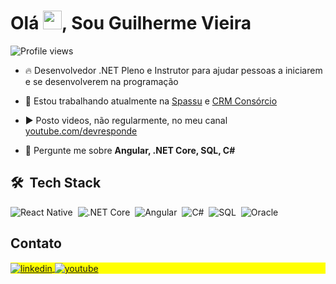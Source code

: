 
<h1 align="left">Olá <img src="https://raw.githubusercontent.com/kaueMarques/kaueMarques/master/hi.gif" height="30px">, Sou Guilherme Vieira</h1>
<p align="left"> <img src="https://komarev.com/ghpvc/?username=vieiragui&color=yellow" alt="Profile views" /> </p>

- 🔥 Desenvolvedor .NET Pleno e Instrutor para ajudar pessoas a iniciarem e se desenvolverem na programação 

- 🔭 Estou trabalhando atualmente na [Spassu](https://www.spassu.com.br/) e [CRM Consórcio](https://crmdeconsorcio.com/)

- ▶️ Posto videos, não regularmente, no meu canal [youtube.com/devresponde](https://www.youtube.com/@devresponde7894)

- 💬 Pergunte me sobre **Angular, .NET Core, SQL, C#**

## 🛠 &nbsp;Tech Stack
![React Native](https://img.shields.io/badge/-ReactNative-05122A?style=flat&logo=react)&nbsp;
![.NET Core](https://img.shields.io/badge/-.NETCore-05122A?style=flat&logo=dotnet)&nbsp;
![Angular](https://img.shields.io/badge/-Angular-05122A?style=flat&logo=angular)&nbsp;
![C#](https://img.shields.io/badge/-CSharp-05122A?style=flat&logo=csharp)&nbsp;
![SQL](https://img.shields.io/badge/-SQL-05122A?style=flat&logo=microsoftsqlserver)&nbsp;
![Oracle](https://img.shields.io/badge/-Oracle-05122A?style=flat&logo=oracle)&nbsp;

<!--
<br><br>
## 🛠 &nbsp;Tech Stack
![JavaScript](https://img.shields.io/badge/-JavaScript-05122A?style=flat&logo=javascript)&nbsp;
![Node.js](https://img.shields.io/badge/-Node.js-05122A?style=flat&logo=node.js)&nbsp;
![HTML](https://img.shields.io/badge/-HTML-05122A?style=flat&logo=HTML5)&nbsp;
![CSS](https://img.shields.io/badge/-CSS-05122A?style=flat&logo=CSS3&logoColor=1572B6)&nbsp;
![React](https://img.shields.io/badge/-React-05122A?style=flat&logo=react)&nbsp;
![Git](https://img.shields.io/badge/-Git-05122A?style=flat&logo=git)&nbsp;
![GitHub](https://img.shields.io/badge/-GitHub-05122A?style=flat&logo=github)&nbsp;
![Markdown](https://img.shields.io/badge/-Markdown-05122A?style=flat&logo=markdown)&nbsp;
![Visual Studio Code](https://img.shields.io/badge/-Visual%20Studio%20Code-05122A?style=flat&logo=visual-studio-code&logoColor=007ACC)&nbsp;
![PostgreSQL](https://img.shields.io/badge/-PostgreSQL-05122A?style=flat&logo=postgresql)&nbsp;
![SQLite](https://img.shields.io/badge/-SQLite-05122A?style=flat&logo=sqlite)&nbsp;
<br>

## ⚙️ &nbsp;GitHub Analytics
<p align="left">
<img width="530em" src="https://github-readme-stats.vercel.app/api?username=vieiragui&show_icons=true&theme=vision-friendly-dark" alt="vieiragui"/>
<img width="530em" src="https://github-readme-stats.vercel.app/api/top-langs/?username=vieiragui&layout=compact&theme=vision-friendly-dark" alt=vieiragui"/>
</p>
-->

## Contato

<p align="left" style="background:yellow">
<a href="https://www.linkedin.com/in/guilherme-vieira-825487113/" target="_blank">
  <img align="center" src="https://img.shields.io/badge/-guilhermevieira-05122A?style=flat&logo=linkedin" alt="linkedin"/>
</a>
<a href="https://www.youtube.com/@devresponde7894" target="_blank">
 <img align="center" src="https://img.shields.io/badge/-devresponde-05122A?style=flat&logo=youtube" alt="youtube"/>
</a>
</p>
